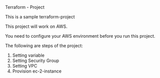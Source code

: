 Terraform - Project

This is a sample terraform-project

This project will work on AWS. 

You need to configure your AWS environment before you run this project.

The following are steps of the project:

1. Setting variable
2. Setting Security Group
3. Setting VPC
4. Provision ec-2-instance
